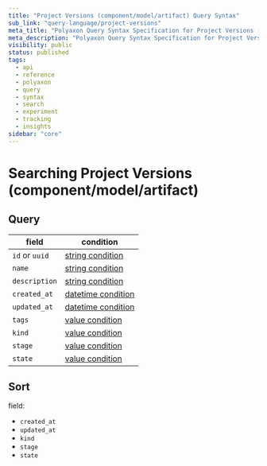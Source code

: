 ```yaml
---
title: "Project Versions (component/model/artifact) Query Syntax"
sub_link: "query-language/project-versions"
meta_title: "Polyaxon Query Syntax Specification for Project Versions - Polyaxon References"
meta_description: "Polyaxon Query Syntax Specification for Project Versions."
visibility: public
status: published
tags:
  - api
  - reference
  - polyaxon
  - query
  - syntax
  - search
  - experiment
  - tracking
  - insights
sidebar: "core"
---
```


# Searching Project Versions (component/model/artifact)

## Query

field                           | condition
--------------------------------|------------------
`id` or `uuid`                  | [string condition](/docs/core/query-language/#query-with-value-condition)
`name`                          | [string condition](/docs/core/query-language/#query-with-string-condition)
`description`                   | [string condition](/docs/core/query-language/#query-with-string-condition)
`created_at`                    | [datetime condition](/docs/core/query-language/#query-with-datetime-condition)
`updated_at`                    | [datetime condition](/docs/core/query-language/#query-with-datetime-condition)
`tags`                          | [value condition](/docs/core/query-language/#query-with-value-condition)
`kind`                          | [value condition](/docs/core/query-language/#query-with-value-condition)
`stage`                         | [value condition](/docs/core/query-language/#query-with-value-condition)
`state`                         | [value condition](/docs/core/query-language/#query-with-value-condition)


## Sort

field:

 * `created_at`
 * `updated_at`
 * `kind`
 * `stage`
 * `state`

